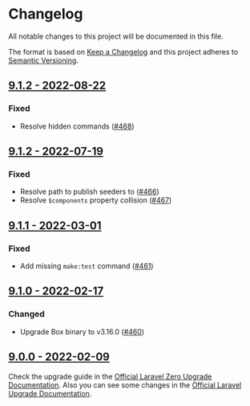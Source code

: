 # Changelog

All notable changes to this project will be documented in this file.

The format is based on [Keep a Changelog](https://keepachangelog.com) and this project adheres to [Semantic Versioning](https://semver.org).

## [9.1.2 - 2022-08-22](https://github.com/laravel-zero/framework/compare/v9.1.2...v9.1.3)

### Fixed
- Resolve hidden commands ([#468](https://github.com/laravel-zero/framework/pull/468))

## [9.1.2 - 2022-07-19](https://github.com/laravel-zero/framework/compare/v9.1.1...v9.1.2)

### Fixed
- Resolve path to publish seeders to ([#466](https://github.com/laravel-zero/framework/pull/466))
- Resolve `$components` property collision ([#467](https://github.com/laravel-zero/framework/pull/467))

## [9.1.1 - 2022-03-01](https://github.com/laravel-zero/framework/compare/v9.1.0...v9.1.1)

### Fixed
- Add missing `make:test` command ([#461](https://github.com/laravel-zero/framework/pull/461))

## [9.1.0 - 2022-02-17](https://github.com/laravel-zero/framework/compare/v9.0.0...v9.1.0)

### Changed
- Upgrade Box binary to v3.16.0 ([#460](https://github.com/laravel-zero/framework/pull/460))

## [9.0.0 - 2022-02-09](https://github.com/laravel-zero/framework/releases/tag/v9.0.0)

Check the upgrade guide in the [Official Laravel Zero Upgrade Documentation](https://laravel-zero.com/docs/upgrade#upgrade-9.0.0). Also you can see some changes in the [Official Laravel Upgrade Documentation](https://laravel.com/docs/9.x/upgrade).

